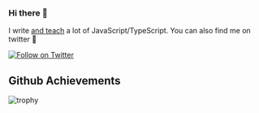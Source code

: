 ### Hi there 👋

I write [and teach](https://youtube.com/c/basaratali) a lot of JavaScript/TypeScript. You can also find me on twitter 🌹

[![Follow on Twitter](https://img.shields.io/twitter/follow/basarat?style=social&logo=twitter)](https://twitter.com/basarat)

## Github Achievements 

![trophy](https://github-profile-trophy.vercel.app/?username=basarat&rank=SSS)


<!--
**basarat/basarat** is a ✨ _special_ ✨ repository because its `README.md` (this file) appears on your GitHub profile.

Here are some ideas to get you started:

- 🔭 I’m currently working on ...
- 🌱 I’m currently learning ...
- 👯 I’m looking to collaborate on ...
- 🤔 I’m looking for help with ...
- 💬 Ask me about ...
- 📫 How to reach me: ...
- 😄 Pronouns: ...
- ⚡ Fun fact: ...
-->
